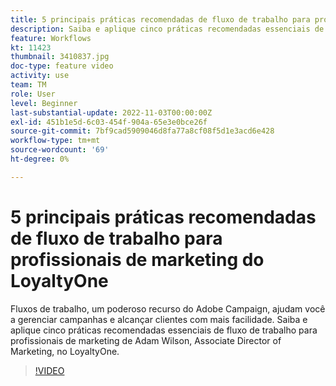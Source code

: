 ```yaml
---
title: 5 principais práticas recomendadas de fluxo de trabalho para profissionais de marketing do LoyaltyOne
description: Saiba e aplique cinco práticas recomendadas essenciais de fluxo de trabalho para profissionais de marketing de Adam Wilson, Associate Director of Marketing, no LoyaltyOne.
feature: Workflows
kt: 11423
thumbnail: 3410837.jpg
doc-type: feature video
activity: use
team: TM
role: User
level: Beginner
last-substantial-update: 2022-11-03T00:00:00Z
exl-id: 451b1e5d-6c03-454f-904a-65e3e0bce26f
source-git-commit: 7bf9cad5909046d8fa77a8cf08f5d1e3acd6e428
workflow-type: tm+mt
source-wordcount: '69'
ht-degree: 0%

---
```


# 5 principais práticas recomendadas de fluxo de trabalho para profissionais de marketing do LoyaltyOne

Fluxos de trabalho, um poderoso recurso do Adobe Campaign, ajudam você a gerenciar campanhas e alcançar clientes com mais facilidade. Saiba e aplique cinco práticas recomendadas essenciais de fluxo de trabalho para profissionais de marketing de Adam Wilson, Associate Director of Marketing, no LoyaltyOne.

>[!VIDEO](https://video.tv.adobe.com/v/3410837?quality=12)
